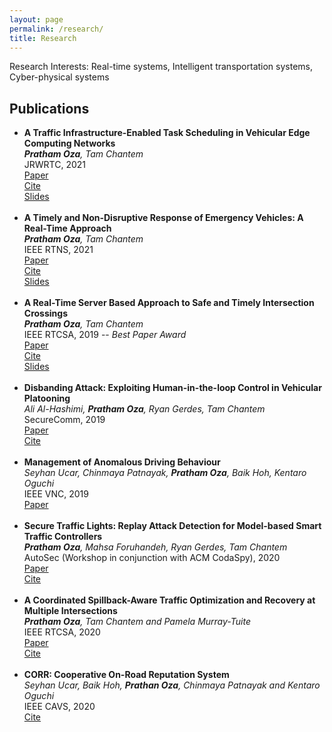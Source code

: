 ```yaml
---
layout: page
permalink: /research/
title: Research
---
```

Research Interests: Real-time systems, Intelligent transportation systems, Cyber-physical systems

<h2>Publications</h2>
<ul>
  <li>
		<b>A Traffic Infrastructure-Enabled Task Scheduling in Vehicular Edge Computing Networks</b><br>
    <i><b>Pratham Oza</b>, Tam Chantem</i><br>
    JRWRTC, 2021<br>
		<a href="https://filebox.ece.vt.edu/~prathamo/jrwrtc2021/paper.pdf"><div class="color-button">Paper</div></a><a href="https://ieeexplore.ieee.org/document/8864584"><div class="color-button">Cite</div></a><a href="https://filebox.ece.vt.edu/~prathamo/jrwrtc2021/ppt.pptx"><div class="color-button">Slides</div></a>
	</li><br>

<li>
		<b>A Timely and Non-Disruptive Response of Emergency Vehicles: A Real-Time Approach</b><br>
    <i><b>Pratham Oza</b>, Tam Chantem</i><br>
    IEEE RTNS, 2021<br>
		<a href="https://filebox.ece.vt.edu/~prathamo/rtns2021/paper.pdf"><div class="color-button">Paper</div></a><a href="https://ieeexplore.ieee.org/document/8864584"><div class="color-button">Cite</div></a><a href="https://filebox.ece.vt.edu/~prathamo/rtns2021/ppt.pptx"><div class="color-button">Slides</div></a>
	</li><br>
	<li>
		<b>A Real-Time Server Based Approach to Safe and Timely Intersection Crossings</b><br>
    <i><b>Pratham Oza</b>, Tam Chantem</i><br>
    IEEE RTCSA, 2019 -- <i>Best Paper Award</i><br>
		<a href="https://filebox.ece.vt.edu/~prathamo/rtcsa2019/paper.pdf"><div class="color-button">Paper</div></a><a href="https://ieeexplore.ieee.org/document/8864584"><div class="color-button">Cite</div></a><a href="https://filebox.ece.vt.edu/~prathamo/rtcsa2019/ppt.pptx"><div class="color-button">Slides</div></a>
	</li><br>
	<li>
		<b>Disbanding Attack: Exploiting Human-in-the-loop Control in Vehicular Platooning</b><br>
    <i>Ali Al-Hashimi, <b>Pratham Oza</b>, Ryan Gerdes, Tam Chantem</i><br>
		SecureComm, 2019<br>
		<a href="https://filebox.ece.vt.edu/~prathamo/securecomm2019/paper.pdf"><div class="color-button">Paper</div></a><a href="https://link.springer.com/chapter/10.1007/978-3-030-37231-6_9"><div class="color-button">Cite</div></a>
	</li><br>
	<li>
		<b>Management of Anomalous Driving Behaviour</b><br>
    <i>Seyhan Ucar, Chinmaya Patnayak, <b>Pratham Oza</b>, Baik Hoh, Kentaro Oguchi</i><br>
		IEEE VNC, 2019<br>
		<a href="https://ieeexplore.ieee.org/abstract/document/9062814"><div class="color-button">Paper</div></a>
	</li><br>
  <li>
		<b>Secure Traffic Lights: Replay Attack Detection for Model-based Smart Traffic Controllers</b><br>
    <i><b>Pratham Oza</b>, Mahsa Foruhandeh, Ryan Gerdes, Tam Chantem</i><br>
		AutoSec (Workshop in conjunction with ACM CodaSpy), 2020<br>
    <a href="https://filebox.ece.vt.edu/~prathamo/autosec2020/paper.pdf"><div class="color-button">Paper</div></a><a href="https://dl.acm.org/doi/abs/10.1145/3375706.3380554"><div class="color-button">Cite</div></a><a href="https://filebox.ece.vt.edu/~prathamo/autosec2020/ppt.pptx"></a>
	</li><br>
  <li>
		<b>A Coordinated Spillback-Aware Traffic Optimization and Recovery at Multiple Intersections</b><br>
    <i><b>Pratham Oza</b>, Tam Chantem and Pamela Murray-Tuite</i><br>
    IEEE RTCSA, 2020<br>
        <a href="https://filebox.ece.vt.edu/~prathamo/rtcsa2020/paper.pdf"><div class="color-button">Paper</div></a><a href="https://ieeexplore.ieee.org/abstract/document/9203582"><div class="color-button">Cite</div></a><a href="https://filebox.ece.vt.edu/~prathamo/rtcsa2020/ppt.pptx"></a>
</li><br>
    <li>
		<b>CORR: Cooperative On-Road Reputation System</b><br>
      <i>Seyhan Ucar, Baik Hoh, <b>Prathan Oza</b>, Chinmaya Patnayak and Kentaro Oguchi</i><br>
    IEEE CAVS, 2020<br>
<!-- 		<a href="https://filebox.ece.vt.edu/~prathamo/RTCSA_2019.pdf"><div class="color-button">Paper</div></a> -->
    <a href="https://ieeexplore.ieee.org/document/9334679"><div class="color-button">Cite</div></a>
<!--     <a href="https://filebox.ece.vt.edu/~prathamo/RTCSA_Presentation_PrathamOza.pptx"><div class="color-button">Slides</div></a> -->
	</li>
</ul>
